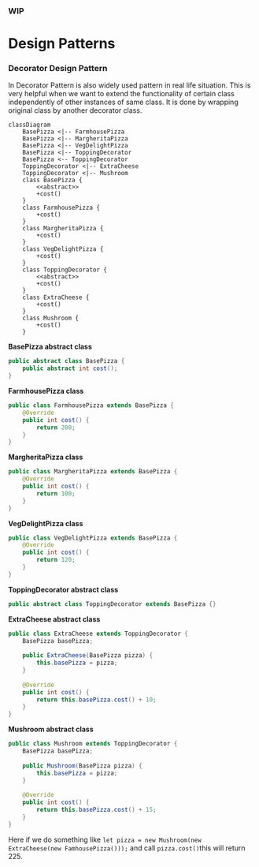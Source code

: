 ### WIP

# Design Patterns


### Decorator Design Pattern

In Decorator Pattern is also widely used pattern in real life situation. 
This is very helpful when we want to extend the functionality of certain class independently of other instances of same class.
It is done by wrapping original class by another decorator class.



```mermaid
classDiagram
    BasePizza <|-- FarmhousePizza
    BasePizza <|-- MargheritaPizza
    BasePizza <|-- VegDelightPizza
    BasePizza <|-- ToppingDecorator
    BasePizza <-- ToppingDecorator
    ToppingDecorator <|-- ExtraCheese
    ToppingDecorator <|-- Mushroom
    class BasePizza {
        <<abstract>>
        +cost()
    }
    class FarmhousePizza {
        +cost()
    }
    class MargheritaPizza {
        +cost()
    }
    class VegDelightPizza {
        +cost()
    }
    class ToppingDecorator {
        <<abstract>>
        +cost()
    }
    class ExtraCheese {
        +cost()
    }
    class Mushroom {
        +cost()
    }
```

**BasePizza abstract class**
```java
public abstract class BasePizza {
    public abstract int cost();
}
```
**FarmhousePizza class**
```java
public class FarmhousePizza extends BasePizza {
    @Override
    public int cost() {
        return 200;
    }
}
```
**MargheritaPizza class**
```java
public class MargheritaPizza extends BasePizza {
    @Override
    public int cost() {
        return 100;
    }
}
```
**VegDelightPizza class**
```java
public class VegDelightPizza extends BasePizza {
    @Override
    public int cost() {
        return 120;
    }
}
```
**ToppingDecorator abstract class**
```java
public abstract class ToppingDecorator extends BasePizza {}
```

**ExtraCheese abstract class**
```java
public class ExtraCheese extends ToppingDecorator {
    BasePizza basePizza;
    
    public ExtraCheese(BasePizza pizza) {
        this.basePizza = pizza;
    }
    
    @Override
    public int cost() {
        return this.basePizza.cost() + 10;
    }
}
```

**Mushroom abstract class**
```java
public class Mushroom extends ToppingDecorator {
    BasePizza basePizza;
    
    public Mushroom(BasePizza pizza) {
        this.basePizza = pizza;
    }
    
    @Override
    public int cost() {
        return this.basePizza.cost() + 15;
    }
}
```

Here if we do something like ``let pizza = new Mushroom(new ExtraCheese(new FamhousePizza()));`` and call ``pizza.cost()``this will return 225.
